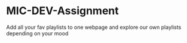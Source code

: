 # MIC-DEV-Assignment
Add all your fav playlists to one webpage and explore our own playlists depending on your mood
